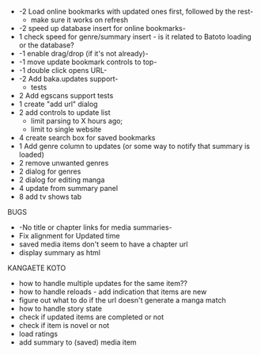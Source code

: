 * -2 Load online bookmarks with updated ones first, followed by the rest-
  * make sure it works on refresh
* -2 speed up database insert for online bookmarks-
* 1 check speed for genre/summary insert - is it related to Batoto loading or the database?
* -1 enable drag/drop (if it's not already)-
* -1 move update bookmark controls to top- 
* -1 double click opens URL-
* -2 Add baka.updates support-
  * tests
* 2 Add egscans support
	tests
* 1 create "add url" dialog
* 2 add controls to update list 
	* limit parsing to X hours ago; 
	* limit to single website
* 4 create search box for saved bookmarks
* 1 Add genre column to updates (or some way to notify that summary is loaded)
* 2 remove unwanted genres
* 2 dialog for genres
* 2 dialog for editing manga
* 4 update from summary panel
* 8 add tv shows tab

BUGS
* -No title or chapter links for media summaries-
* Fix alignment for Updated time
* saved media items don't seem to have a chapter url
* display summary as html

KANGAETE KOTO
* how to handle multiple updates for the same item??
* how to handle reloads - add indication that items are new
* figure out what to do if the url doesn't generate a manga match
* how to handle story state
* check if updated items are completed or not
* check if item is novel or not
* load ratings
* add summary to (saved) media item

